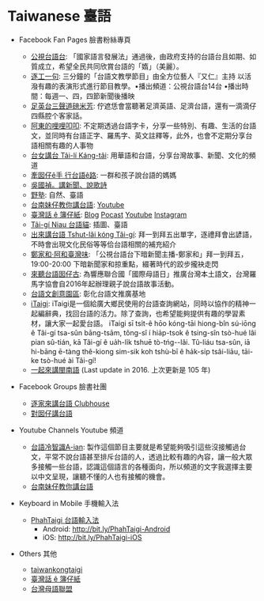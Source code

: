 # Taiwanese 臺語

* Facebook Fan Pages 臉書粉絲專頁
    * [公視台語台](https://www.facebook.com/ptstaiginews/): 「國家語言發展法」通過後，由政府支持的台語台且如期、如質成立，希望全民共同欣賞台語的「媠」（美麗）。
    * [逐工一句](https://www.facebook.com/TAKKANGTSITKU): 三分鐘的「台語文教學節目」由全方位藝人『又仁』主持 以活潑有趣的表演形式進行節目教學。•播出頻道：公視台語台14台 •播出時間：每週一、四，四節新聞後播映
    * [足英台三聲道磅米芳](https://www.facebook.com/MandarinIsJapanese/): 佇遮恁會當聽著足濟英語、足濟台語，還有一滴滴仔四縣腔个客家話。
    * [阿東的哩哩叩叩](https://www.facebook.com/lilicocoTong/): 不定期透過台語字卡，分享一些特別、有趣、生活的台語文，並同時有台語正字、羅馬字、英文註釋等，此外，也會不定期分享台語相關有趣的人事物
    * [台女講台 Tâi-lí Káng-tâi](https://www.facebook.com/tailikangtai/): 用華語和台語，分享台灣故事、新聞、文化的頻道
    * [牽囡仔ê手 行台語ê路](https://www.facebook.com/taigiloo/): 一群和孩子說台語的媽媽
    * [吳國禎。講新聞、說歌詩](https://www.facebook.com/taiwanesesongs/)
    * [野塾](https://www.facebook.com/iasiok/): 自然、臺語
    * [台南妹仔教你講台語](https://www.facebook.com/SpeaktaiwanesewithAYO/): [Youtube](https://www.youtube.com/channel/UCAEWlYbdwc2d7lAr9FUNf-g)
    * [臺灣話 ê 簿仔紙](https://www.facebook.com/OhTaigiTW/): [Blog](https://junhaoshihmd.blogspot.com/p/blog-page_30.html) [Pocast](https://open.firstory.me/user/ohtaigitw) [Youtube](https://youtube.com/OhTaigiTW) [Instagram](https://www.instagram.com/ohtaigitw)
    * [Tâi-gí Niau 台語貓](https://www.facebook.com/TaigiNiau/): 插圖、臺語
    * [出來講台語 Tshut-lâi kóng Tâi-gí](https://www.facebook.com/%E5%87%BA%E4%BE%86%E8%AC%9B%E5%8F%B0%E8%AA%9E-Tshut-l%C3%A2i-k%C3%B3ng-T%C3%A2i-g%C3%AD-106433877836250/): 拜一到拜五出單字，逐禮拜會出諺語，不時會出現文化民俗等等佮台語相關的補充紹介
    * [鄭家和·阿和臺灣味](https://www.facebook.com/ahotaiuanbi/): 「公視台語台下暗新聞主播-鄭家和」拜一到拜五，19:00-20:00 下暗新聞家和掠重點，綴著時代的跤步攏袂走閃
    * [來聽台語囡仔古](https://www.facebook.com/taiwanstory2016/): 為響應聯合國「國際母語日」推廣台灣本土語文，台灣羅馬字協會自2016年起辦理親子說台語故事活動。
    * [台語文創意園區](https://www.facebook.com/Taigibun0505): 彰化台語文推廣基地
    * [iTaigi](https://www.facebook.com/ukauitaigi): iTaigi是一個給廣大鄉民使用的台語查詢網站，同時以協作的精神一起編辭典，找回台語的活力。除了查詢，也希望能夠提供有趣的學習素材，讓大家一起愛台語。 iTaigi sī tsi̍t-ê hōo kóng-tāi hiong-bîn sú-iōng ê Tâi-gí tsa-sûn bāng-tsām, tông-sî í hia̍p-tsok ê tsing-sîn tsò-hué lâi pian sû-tián, kā Tâi-gí ê ua̍h-li̍k tshuē tò-tńg--lâi. Tû-liáu tsa-sûn, iā hi-bāng ē-tàng thê-kiong sim-sik koh tshù-bī ê ha̍k-si̍p tsâi-liāu, tāi-ke tsò-hué ài Tâi-gí!
    * [一起來講閩南語](https://www.facebook.com/SpeakHokkienTogether/) (Last update in 2016. 上次更新是 105 年)


* Facebook Groups 臉書社團
    * [逐家來講台語 Clubhouse](https://www.facebook.com/groups/403731357393005)
    * [對囡仔講台語](https://www.facebook.com/groups/903556759765247/)


* Youtube Channels Youtube 頻道
    *  [台語冷智識A-ian](https://www.youtube.com/channel/UCYom-OkXXhj4a2I5sKI72zA/featured): 製作這個節目主要就是希望能夠吸引這些沒接觸過台文，平常不說台語甚至排斥台語的人，透過比較有趣的內容，讓一般大眾多接觸一些台語，認識這個語言的各種面向，所以頻道的文字我選擇主要以中文呈現，讓聽不懂的人也有接觸的機會。
    *  [台南妹仔教你講台語](https://www.youtube.com/channel/UCAEWlYbdwc2d7lAr9FUNf-g)


* Keyboard in Mobile 手機輸入法
    * [PhahTaigi 台語輸入法](https://www.facebook.com/PhahTaigi)
        *  Android: http://bit.ly/PhahTaigi-Android
        *  iOS: http://bit.ly/PhahTaigi-iOS


* Others 其他
    * [taiwankongtaigi ](https://taiwankongtaigi.blogspot.com/)
    * [臺灣話 ê 簿仔紙](https://junhaoshihmd.blogspot.com/p/blog-page_30.html)
    * [台灣母語聯盟](https://bogilianbing.wordpress.com)
